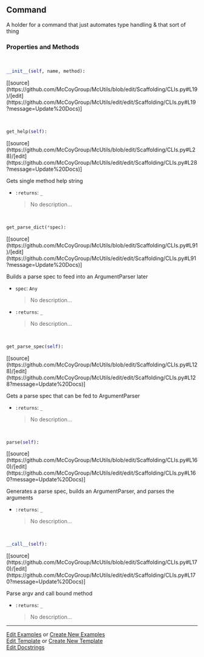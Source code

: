 ## <a id="McUtils.Scaffolding.CLIs.Command">Command</a>
A holder for a command that just automates type handling &
that sort of thing

### Properties and Methods
<a id="McUtils.Scaffolding.CLIs.Command.__init__" class="docs-object-method">&nbsp;</a> 
```python
__init__(self, name, method): 
```
<div class="docs-source-link" markdown="1">
[[source](https://github.com/McCoyGroup/McUtils/blob/edit/Scaffolding/CLIs.py#L19)/[edit](https://github.com/McCoyGroup/McUtils/edit/edit/Scaffolding/CLIs.py#L19?message=Update%20Docs)]
</div>

<a id="McUtils.Scaffolding.CLIs.Command.get_help" class="docs-object-method">&nbsp;</a> 
```python
get_help(self): 
```
<div class="docs-source-link" markdown="1">
[[source](https://github.com/McCoyGroup/McUtils/blob/edit/Scaffolding/CLIs.py#L28)/[edit](https://github.com/McCoyGroup/McUtils/edit/edit/Scaffolding/CLIs.py#L28?message=Update%20Docs)]
</div>

Gets single method help string
- `:returns`: `_`
    >No description...

<a id="McUtils.Scaffolding.CLIs.Command.get_parse_dict" class="docs-object-method">&nbsp;</a> 
```python
get_parse_dict(*spec): 
```
<div class="docs-source-link" markdown="1">
[[source](https://github.com/McCoyGroup/McUtils/blob/edit/Scaffolding/CLIs.py#L91)/[edit](https://github.com/McCoyGroup/McUtils/edit/edit/Scaffolding/CLIs.py#L91?message=Update%20Docs)]
</div>

Builds a parse spec to feed into an ArgumentParser later
- `spec`: `Any`
    >No description...
- `:returns`: `_`
    >No description...

<a id="McUtils.Scaffolding.CLIs.Command.get_parse_spec" class="docs-object-method">&nbsp;</a> 
```python
get_parse_spec(self): 
```
<div class="docs-source-link" markdown="1">
[[source](https://github.com/McCoyGroup/McUtils/blob/edit/Scaffolding/CLIs.py#L128)/[edit](https://github.com/McCoyGroup/McUtils/edit/edit/Scaffolding/CLIs.py#L128?message=Update%20Docs)]
</div>

Gets a parse spec that can be fed to ArgumentParser
- `:returns`: `_`
    >No description...

<a id="McUtils.Scaffolding.CLIs.Command.parse" class="docs-object-method">&nbsp;</a> 
```python
parse(self): 
```
<div class="docs-source-link" markdown="1">
[[source](https://github.com/McCoyGroup/McUtils/blob/edit/Scaffolding/CLIs.py#L160)/[edit](https://github.com/McCoyGroup/McUtils/edit/edit/Scaffolding/CLIs.py#L160?message=Update%20Docs)]
</div>

Generates a parse spec, builds an ArgumentParser, and parses the arguments
- `:returns`: `_`
    >No description...

<a id="McUtils.Scaffolding.CLIs.Command.__call__" class="docs-object-method">&nbsp;</a> 
```python
__call__(self): 
```
<div class="docs-source-link" markdown="1">
[[source](https://github.com/McCoyGroup/McUtils/blob/edit/Scaffolding/CLIs.py#L170)/[edit](https://github.com/McCoyGroup/McUtils/edit/edit/Scaffolding/CLIs.py#L170?message=Update%20Docs)]
</div>

Parse argv and call bound method
- `:returns`: `_`
    >No description...





___

[Edit Examples](https://github.com/McCoyGroup/McUtils/edit/edit/ci/examples/McUtils/Scaffolding/CLIs/Command.md) or 
[Create New Examples](https://github.com/McCoyGroup/McUtils/new/edit/?filename=ci/examples/McUtils/Scaffolding/CLIs/Command.md) <br/>
[Edit Template](https://github.com/McCoyGroup/McUtils/edit/edit/ci/docs/McUtils/Scaffolding/CLIs/Command.md) or 
[Create New Template](https://github.com/McCoyGroup/McUtils/new/edit/?filename=ci/docs/templates/McUtils/Scaffolding/CLIs/Command.md) <br/>
[Edit Docstrings](https://github.com/McCoyGroup/McUtils/edit/edit/McUtils/Scaffolding/CLIs.py?message=Update%20Docs)